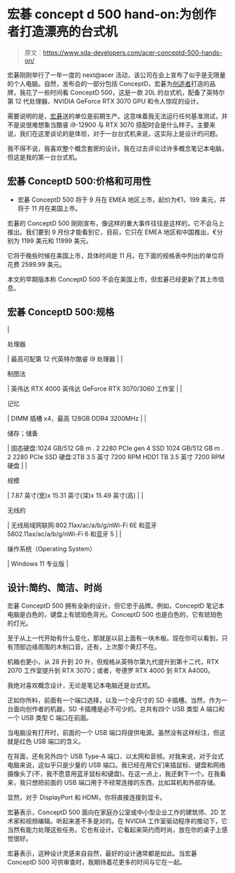# 宏碁 concept d 500 hand-on:为创作者打造漂亮的台式机

> 原文：<https://www.xda-developers.com/acer-conceptd-500-hands-on/>

宏碁刚刚举行了一年一度的 next@acer 活动，该公司在会上宣布了似乎是无限量的个人电脑。自然，发布会的一部分包括 ConceptD，宏碁为[创造者](https://www.xda-developers.com/best-creator-laptops/)打造的品牌，我花了一些时间看 ConceptD 500，这是一款 20L 的台式机，配备了英特尔第 12 代处理器、NVIDIA GeForce RTX 3070 GPU 和令人惊叹的设计。

需要说明的是，[宏碁](https://www.xda-developers.com/best-acer-laptops/)送的单位是前期生产。这意味着我无法运行任何基准测试，并不是说很难想象当酷睿 i9-12900 与 RTX 3070 搭配时会是什么样子。主要来说，我们在这里谈论的是体验，对于一台台式机来说，这实际上是设计的问题。

我不得不说，我喜欢整个概念套房的设计。我在过去评论过许多概念笔记本电脑，但这是我的第一台台式机。

## 宏碁 ConceptD 500:价格和可用性

*   宏碁 ConceptD 500 将于 9 月在 EMEA 地区上市，起价为€1，199 美元，并将于 11 月在美国上市。

宏碁的 ConceptD 500 刚刚宣布，像这样的重大事件往往是这样的，它不会马上推出。我们要到 9 月份才能看到它，目前，它只在 EMEA 地区和中国推出，€分别为 1199 美元和 11999 美元。

它将于晚些时候在美国上市，具体时间是 11 月。在下面的规格表中列出的单位将花费 2599.99 美元。

本文的早期版本称 ConceptD 500 不会在美国上市，但宏碁已经更新了其上市信息。

## 宏碁 ConceptD 500:规格

| 

处理器

 | 最高可配第 12 代英特尔酷睿 i9 处理器 |
| 

制图法

 | 英伟达 RTX 4000 英伟达 GeForce RTX 3070/3060 工作室 |
| 

记忆

 | DIMM 插槽 x4，最高 128GB DDR4 3200MHz |
| 

储存；储备

 | 固态硬盘:1024 GB/512 GB m . 2 2280 PCIe gen 4 SSD 1024 GB/512 GB m . 2 2280 PCIe SSD 硬盘:2TB 3.5 英寸 7200 RPM HDD1 TB 3.5 英寸 7200 RPM 硬盘 |
| 

规模

 | 7.87 英寸(宽)x 15.31 英寸(深)x 15.49 英寸(高) |
| 

无线的

 | 无线局域网联网:802.11ax/ac/a/b/g/nWi-Fi 6E 和蓝牙 5802.11ax/ac/a/b/g/nWi-Fi 6 和蓝牙 5 |
| 

操作系统（Operating System）

 | Windows 11 专业版 |

## 设计:简约、简洁、时尚

宏碁 ConceptD 500 拥有全新的设计，但它忠于品牌。例如，ConceptD 笔记本电脑是白色的，键盘上有琥珀色背光。ConceptD 500 也是白色的，它有琥珀色的灯光。

至于从上一代开始有什么变化，那就是以前上面有一块木板。现在你可以看到，只有顶部边缘周围的木制口音。还有，上次那个黄灯不在。

机箱也更小，从 28 升到 20 升，但规格从英特尔第九代提升到第十二代，RTX 2070 工作室提升到 RTX 3070；或者，夸德罗 RTX 4000 到 RTX A4000。

我绝对喜欢概念设计，无论是笔记本电脑还是台式机。

正如你所料，前面有一个端口选择，以及一个全尺寸的 SD 卡插槽。当然，作为一台面向创作者的机器，SD 卡插槽是必不可少的。总共有四个 USB 类型 A 端口和一个 USB 类型 C 端口在前面。

当电脑没有打开时，前面的一个 USB 端口将提供电源。虽然没有这样标注，但这就是红色 USB 端口的含义。

在背面，还有另外四个 USB Type-A 端口、以太网和音频。对我来说，对于台式电脑来说，这似乎只是少量的 USB 端口。我已经在用它们来插鼠标、键盘和网络摄像头了(不，我不愿意用蓝牙鼠标和键盘)。在这一点上，我还剩下一个。在我看来，我只想把前面的 USB 端口用于不经常连接的东西，比如耳机和外部存储。

显然，对于 DisplayPort 和 HDMI，你将直接连接到显卡。

宏碁表示，ConceptD 500 面向在家庭办公室或中小型企业工作的建筑师、2D 艺术家和视频编辑。听起来差不多是对的。在 NVIDIA 工作室驱动程序的推动下，它当然有能力处理这些任务。它也有设计。它看起来简约而时尚，放在你的桌子上感觉很好。

宏碁表示，这种设计灵感来自自然，最好的设计通常都是如此。当宏碁 ConceptD 500 可供审查时，我期待着花更多的时间与它在一起。